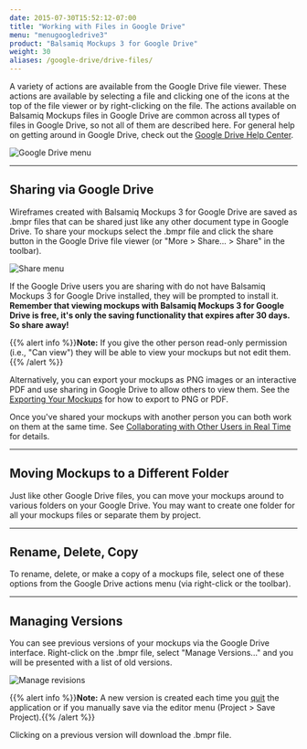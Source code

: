 ```yaml
---
date: 2015-07-30T15:52:12-07:00
title: "Working with Files in Google Drive"
menu: "menugoogledrive3"
product: "Balsamiq Mockups 3 for Google Drive"
weight: 30
aliases: /google-drive/drive-files/
---
```


A variety of actions are available from the Google Drive file viewer. These actions are available by selecting a file and clicking one of the icons at the top of the file viewer or by right-clicking on the file. The actions available on Balsamiq Mockups files in Google Drive are common across all types of files in Google Drive, so not all of them are described here. For general help on getting around in Google Drive, check out the [Google Drive Help Center](https://support.google.com/drive/).

![Google Drive menu](//media.balsamiq.com/img/support/docs/gdrive/userguide/gdrivemenu.png)

* * *

## Sharing via Google Drive

Wireframes created with Balsamiq Mockups 3 for Google Drive are saved as .bmpr files that can be shared just like any other document type in Google Drive. To share your mockups select the .bmpr file and click the share button in the Google Drive file viewer (or "More > Share... > Share" in the toolbar).

![Share menu](//media.balsamiq.com/img/support/docs/gdrive/sharing/gdrive-sharing02.png)

If the Google Drive users you are sharing with do not have Balsamiq Mockups 3 for Google Drive installed, they will be prompted to install it. **Remember that viewing mockups with Balsamiq Mockups 3 for Google Drive is free, it's only the saving functionality that expires after 30 days. So share away!**

{{% alert info %}}**Note:** If you give the other person read-only permission (i.e., "Can view") they will be able to view your mockups but not edit them.{{% /alert %}}

Alternatively, you can export your mockups as PNG images or an interactive PDF and use sharing in Google Drive to allow others to view them. See the [Exporting Your Mockups](../exporting/) for how to export to PNG or PDF.

Once you've shared your mockups with another person you can both work on them at the same time. See [Collaborating with Other Users in Real Time](../collaborating/) for details.

* * *

## Moving Mockups to a Different Folder

Just like other Google Drive files, you can move your mockups around to various folders on your Google Drive. You may want to create one folder for all your mockups files or separate them by project.

* * *

## Rename, Delete, Copy

To rename, delete, or make a copy of a mockups file, select one of these options from the Google Drive actions menu (via right-click or the toolbar).

* * *

## Managing Versions

You can see previous versions of your mockups via the Google Drive interface. Right-click on the .bmpr file, select "Manage Versions..." and you will be presented with a list of old versions.

![Manage revisions](//media.balsamiq.com/img/support/docs/gdrive/userguide/managerevisions.png)

{{% alert info %}}**Note:** A new version is created each time you [quit](../intro/#returning-to-google-drive-closing-the-editor) the application or if you manually save via the editor menu (Project > Save Project).{{% /alert %}}

Clicking on a previous version will download the .bmpr file.
